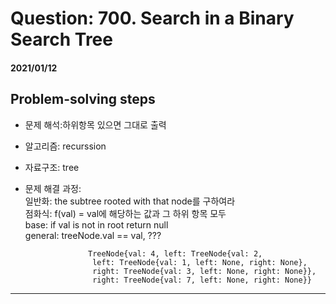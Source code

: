 # Question: 700. Search in a Binary Search Tree
#### 2021/01/12


## Problem-solving steps
* 문제 해석:하위항목 있으면 그대로 출력
* 알고리즘: recurssion
* 자료구조: tree
* 문제 해결 과정:  
         일반화: the subtree rooted with that node를 구하여라  
         점화식: f(val) = val에 해당하는 값과 그 하위 항목 모두  
         base: if val is not in root return null  
        general: treeNode.val == val,  ???
        
        


                    TreeNode{val: 4, left: TreeNode{val: 2, 
                     left: TreeNode{val: 1, left: None, right: None}, 
                     right: TreeNode{val: 3, left: None, right: None}}, 
                     right: TreeNode{val: 7, left: None, right: None}}

    



---

```python3


```
